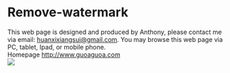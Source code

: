 # Remove-watermark
This web page is designed and produced by Anthony, please contact me via email: huanxixiangsui@gmail.com. You may browse this web page via PC, tablet, Ipad, or mobile phone. <br>Homepage http://www.guoaguoa.com
<br><img src="http://guoaguoa.com/subcribe/Removewatermark.jpg"/>
